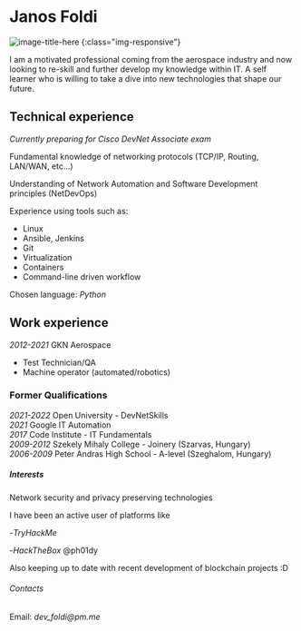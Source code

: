 # Janos Foldi

![image-title-here](https://avatars.githubusercontent.com/u/38335083?s=96&v=4) {:class="img-responsive"}

I am a motivated professional coming from the aerospace industry and now looking to re-skill and further
develop my knowledge within IT. A self learner who is willing to take a dive into new technologies that
shape our future.

## Technical experience

_Currently preparing for Cisco DevNet Associate exam_

Fundamental knowledge of networking protocols (TCP/IP, Routing, LAN/WAN, etc...)

Understanding of Network Automation and Software Development principles (NetDevOps)

Experience using tools such as:
  - Linux 
  - Ansible, Jenkins
  - Git
  - Virtualization
  - Containers
  - Command-line driven workflow

Chosen language: _Python_

## Work experience

_2012-2021_ GKN Aerospace
  - Test Technician/QA
  - Machine operator (automated/robotics)

### Former Qualifications

_2021-2022_ Open University - DevNetSkills <br>
_2021_ Google IT Automation <br>
_2017_ Code Institute - IT Fundamentals <br>
_2009-2012_ Szekely Mihaly College - Joinery (Szarvas, Hungary) <br>
_2006-2009_ Peter Andras High School - A-level (Szeghalom, Hungary)

##### Interests

Network security and privacy preserving technologies

I have been an active user of platforms like
  
  -_TryHackMe_ <script src="https://tryhackme.com/badge/377390"></script>


  -_HackTheBox_ @ph01dy

Also keeping up to date with recent development of blockchain projects :D

###### Contacts

Email: _dev_foldi@pm.me_


